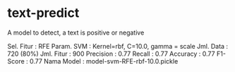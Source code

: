 # text-predict
A model to detect, a text is positive or negative

Sel. Fitur      : RFE
Param. SVM      : Kernel=rbf, C=10.0, gamma = scale
Jml. Data       : 720 (80%)
Jml. Fitur      : 900
Precision       : 0.77
Recall          : 0.77
Accuracy        : 0.77
F1-Score        : 0.77
Nama Model      : model-svm-RFE-rbf-10.0.pickle
